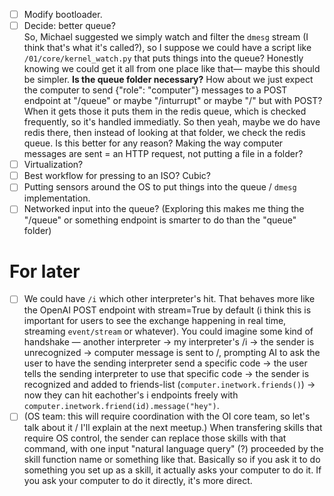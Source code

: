 - [ ] Modify bootloader.
- [ ] Decide: better queue?
      <br>
      So, Michael suggested we simply watch and filter the `dmesg` stream (I think that's what it's called?), so I suppose we could have a script like `/01/core/kernel_watch.py` that puts things into the queue? Honestly knowing we could get it all from one place like that— maybe this should be simpler. **Is the queue folder necessary?** How about we just expect the computer to send {"role": "computer"} messages to a POST endpoint at "/queue" or maybe "/inturrupt" or maybe "/" but with POST? When it gets those it puts them in the redis queue, which is checked frequently, so it's handled immediatly. So then yeah, maybe we do have redis there, then instead of looking at that folder, we check the redis queue. Is this better for any reason? Making the way computer messages are sent = an HTTP request, not putting a file in a folder?
- [ ] Virtualization?
- [ ] Best workflow for pressing to an ISO? Cubic?
- [ ] Putting sensors around the OS to put things into the queue / `dmesg` implementation.
- [ ] Networked input into the queue? (Exploring this makes me thing the "/queue" or something endpoint is smarter to do than the "queue" folder)

# For later

- [ ] We could have `/i` which other interpreter's hit. That behaves more like the OpenAI POST endpoint with stream=True by default (i think this is important for users to see the exchange happening in real time, streaming `event/stream` or whatever). You could imagine some kind of handshake — another interpreter → my interpreter's /i → the sender is unrecognized → computer message is sent to /, prompting AI to ask the user to have the sending interpreter send a specific code → the user tells the sending interpreter to use that specific code → the sender is recognized and added to friends-list (`computer.inetwork.friends()`) → now they can hit eachother's i endpoints freely with `computer.inetwork.friend(id).message("hey")`.
- [ ] (OS team: this will require coordination with the OI core team, so let's talk about it / I'll explain at the next meetup.) When transfering skills that require OS control, the sender can replace those skills with that command, with one input "natural language query" (?) proceeded by the skill function name or something like that. Basically so if you ask it to do something you set up as a skill, it actually asks your computer to do it. If you ask your computer to do it directly, it's more direct.
